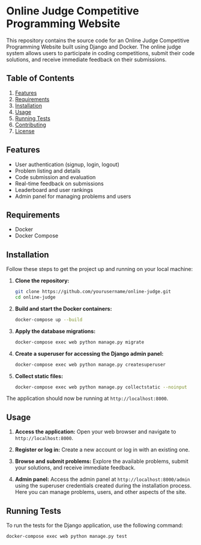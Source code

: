 # Online Judge Competitive Programming Website

This repository contains the source code for an Online Judge Competitive Programming Website built using Django and Docker. The online judge system allows users to participate in coding competitions, submit their code solutions, and receive immediate feedback on their submissions.

## Table of Contents

1. [Features](#features)
2. [Requirements](#requirements)
3. [Installation](#installation)
4. [Usage](#usage)
5. [Running Tests](#running-tests)
6. [Contributing](#contributing)
7. [License](#license)

## Features

- User authentication (signup, login, logout)
- Problem listing and details
- Code submission and evaluation
- Real-time feedback on submissions
- Leaderboard and user rankings
- Admin panel for managing problems and users

## Requirements

- Docker
- Docker Compose

## Installation

Follow these steps to get the project up and running on your local machine:

1. **Clone the repository:**
    ```bash
    git clone https://github.com/yourusername/online-judge.git
    cd online-judge
    ```

2. **Build and start the Docker containers:**
    ```bash
    docker-compose up --build
    ```

3. **Apply the database migrations:**
    ```bash
    docker-compose exec web python manage.py migrate
    ```

4. **Create a superuser for accessing the Django admin panel:**
    ```bash
    docker-compose exec web python manage.py createsuperuser
    ```

5. **Collect static files:**
    ```bash
    docker-compose exec web python manage.py collectstatic --noinput
    ```

The application should now be running at `http://localhost:8000`.

## Usage

1. **Access the application:**
   Open your web browser and navigate to `http://localhost:8000`.

2. **Register or log in:**
   Create a new account or log in with an existing one.

3. **Browse and submit problems:**
   Explore the available problems, submit your solutions, and receive immediate feedback.

4. **Admin panel:**
   Access the admin panel at `http://localhost:8000/admin` using the superuser credentials created during the installation process. Here you can manage problems, users, and other aspects of the site.

## Running Tests

To run the tests for the Django application, use the following command:

```bash
docker-compose exec web python manage.py test
